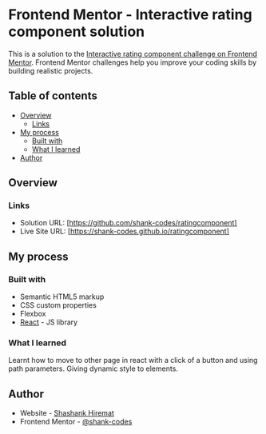# Frontend Mentor - Interactive rating component solution

This is a solution to the [Interactive rating component challenge on Frontend Mentor](https://www.frontendmentor.io/challenges/interactive-rating-component-koxpeBUmI). Frontend Mentor challenges help you improve your coding skills by building realistic projects. 

## Table of contents

- [Overview](#overview)
  - [Links](#links)
- [My process](#my-process)
  - [Built with](#built-with)
  - [What I learned](#what-i-learned)
- [Author](#author)

## Overview
### Links

- Solution URL: [https://github.com/shank-codes/ratingcomponent]
- Live Site URL: [https://shank-codes.github.io/ratingcomponent]

## My process

### Built with

- Semantic HTML5 markup
- CSS custom properties
- Flexbox
- [React](https://reactjs.org/) - JS library

### What I learned

Learnt how to move to other page in react with a click of a button and using path parameters. Giving dynamic style to elements.

## Author

- Website - [Shashank Hiremat](https://shank-codes.github.io/ratingcomponent)
- Frontend Mentor - [@shank-codes](https://www.frontendmentor.io/profile/shank-codes)

